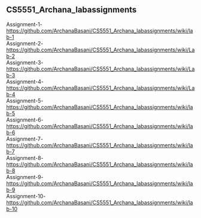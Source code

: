 ## CS5551_Archana_labassignments

Assignment-1-https://github.com/ArchanaBasani/CS5551_Archana_labassignments/wiki/lab-1 <br>
Assignment-2-https://github.com/ArchanaBasani/CS5551_Archana_labassignments/wiki/Lab-2 <br>
Assignment-3-https://github.com/ArchanaBasani/CS5551_Archana_labassignments/wiki/Lab-3 <br>
Assignment-4-https://github.com/ArchanaBasani/CS5551_Archana_labassignments/wiki/Lab-4 <br>
Assignment-5-https://github.com/ArchanaBasani/CS5551_Archana_labassignments/wiki/lab-5 <br>
Assignment-6-https://github.com/ArchanaBasani/CS5551_Archana_labassignments/wiki/lab-6 <br>
Assignment-7-https://github.com/ArchanaBasani/CS5551_Archana_labassignments/wiki/lab-7 <br>
Assignment-8-https://github.com/ArchanaBasani/CS5551_Archana_labassignments/wiki/lab-8 <br>
Assignment-9-https://github.com/ArchanaBasani/CS5551_Archana_labassignments/wiki/lab-9 <br>
Assignment-10-https://github.com/ArchanaBasani/CS5551_Archana_labassignments/wiki/lab-10 <br>
